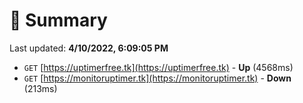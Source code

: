 # 📖 Summary
Last updated: **4/10/2022, 6:09:05 PM**

- `GET` [https://uptimerfree.tk](https://uptimerfree.tk) - **Up** (4568ms)
- `GET` [https://monitoruptimer.tk](https://monitoruptimer.tk) - **Down** (213ms)

